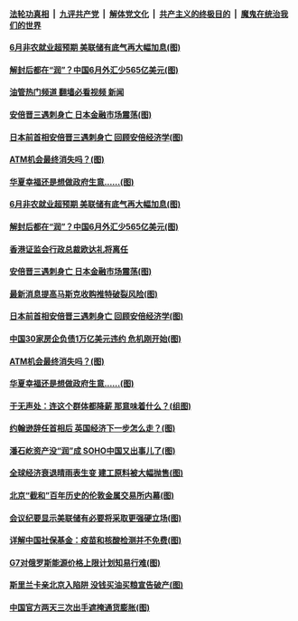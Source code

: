 ####  [法轮功真相](../../../../basic/blob/master/README.md?t=07090031) &nbsp;|&nbsp; [九评共产党](../../../../9ping.md/blob/master/README.md?t=07090031) &nbsp;|&nbsp; [解体党文化](../../../../jtdwh.md/blob/master/README.md?t=07090031)  &nbsp;|&nbsp; [共产主义的终极目的](../../../../gczydzjmd.md/blob/master/README.md?t=07090031) &nbsp;|&nbsp; [魔鬼在统治我们的世界](../../../../mgztzwmdsj.md/blob/master/README.md?t=07090031) 

#### [6月非农就业超预期 美联储有底气再大幅加息(图)](../pages/p5/1011270.md?t=07090031) 

#### [解封后都在“润”？中国6月外汇少565亿美元(图)](../pages/p5/1011267.md?t=07090031) 

#### [油管热门频道 翻墙必看视频 新闻](http://45.76.130.85:81/youtube.html?07090031)

#### [安倍晋三遇刺身亡 日本金融市场震荡(图)](../pages/p5/1011261.md?t=07090031) 

#### [日本前首相安倍晋三遇刺身亡 回顾安倍经济学(图)](../pages/p5/1011253.md?t=07090031) 

#### [ATM机会最终消失吗？(图)](../pages/p5/1011190.md?t=07090031) 

#### [华夏幸福还是想做政府生意……(图)](../pages/p5/1011185.md?t=07090031) 

#### [6月非农就业超预期 美联储有底气再大幅加息(图)](../pages/p5/1011270.md?t=07090031) 

#### [解封后都在“润”？中国6月外汇少565亿美元(图)](../pages/p5/1011267.md?t=07090031) 

#### [香港证监会行政总裁欧达礼将离任](../pages/p5/1011266.md?t=07090031) 

#### [安倍晋三遇刺身亡 日本金融市场震荡(图)](../pages/p5/1011261.md?t=07090031) 

#### [最新消息提高马斯克收购推特破裂风险(图)](../pages/p5/1011199.md?t=07090031) 

#### [日本前首相安倍晋三遇刺身亡 回顾安倍经济学(图)](../pages/p5/1011253.md?t=07090031) 

#### [中国30家房企负债1万亿美元违约 危机刚开始(图)](../pages/p5/1011138.md?t=07090031) 

#### [ATM机会最终消失吗？(图)](../pages/p5/1011190.md?t=07090031) 

#### [华夏幸福还是想做政府生意……(图)](../pages/p5/1011185.md?t=07090031) 

#### [于无声处：连这个群体都降薪 那意味着什么？(组图)](../pages/p5/1011179.md?t=07090031) 

#### [约翰逊辞任首相后 英国经济下一步怎么走？(图)](../pages/p5/1011162.md?t=07090031) 

#### [潘石屹资产没“润”成 SOHO中国又出事儿了(图)](../pages/p5/1011159.md?t=07090031) 

#### [全球经济衰退晴雨表生变 建工原料被大幅抛售(图)](../pages/p5/1011154.md?t=07090031) 

#### [北京“截和”百年历史的伦敦金属交易所内幕(图)](../pages/p5/1011151.md?t=07090031) 

#### [会议纪要显示美联储有必要将采取更强硬立场(图)](../pages/p5/1011146.md?t=07090031) 

#### [详解中国社保基金：疫苗和核酸检测并不免费(图)](../pages/p5/1011082.md?t=07090031) 

#### [G7对俄罗斯能源价格上限计划知易行难(图)](../pages/p5/1011066.md?t=07090031) 


#### [斯里兰卡亲北京入陷阱 没钱买油买粮宣告破产(图)](../pages/p5/1011073.md?t=07090031) 

#### [中国官方两天三次出手遮掩通货膨胀(图)](../pages/p5/1011065.md?t=07090031) 

<img src='http://gfw-breaker.win/goodnews/indexes/p5.md' width='0px' height='0px'/>
